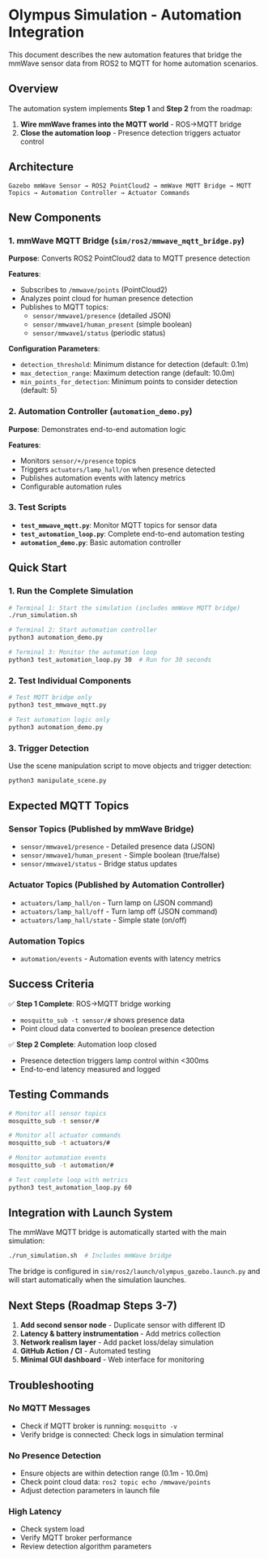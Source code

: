 # Olympus Simulation - Automation Integration

This document describes the new automation features that bridge the mmWave sensor data from ROS2 to MQTT for home automation scenarios.

## Overview

The automation system implements **Step 1** and **Step 2** from the roadmap:

1. **Wire mmWave frames into the MQTT world** - ROS→MQTT bridge
2. **Close the automation loop** - Presence detection triggers actuator control

## Architecture

```
Gazebo mmWave Sensor → ROS2 PointCloud2 → mmWave MQTT Bridge → MQTT Topics → Automation Controller → Actuator Commands
```

## New Components

### 1. mmWave MQTT Bridge (`sim/ros2/mmwave_mqtt_bridge.py`)

**Purpose**: Converts ROS2 PointCloud2 data to MQTT presence detection

**Features**:
- Subscribes to `/mmwave/points` (PointCloud2)
- Analyzes point cloud for human presence detection
- Publishes to MQTT topics:
  - `sensor/mmwave1/presence` (detailed JSON)
  - `sensor/mmwave1/human_present` (simple boolean)
  - `sensor/mmwave1/status` (periodic status)

**Configuration Parameters**:
- `detection_threshold`: Minimum distance for detection (default: 0.1m)
- `max_detection_range`: Maximum detection range (default: 10.0m)
- `min_points_for_detection`: Minimum points to consider detection (default: 5)

### 2. Automation Controller (`automation_demo.py`)

**Purpose**: Demonstrates end-to-end automation logic

**Features**:
- Monitors `sensor/+/presence` topics
- Triggers `actuators/lamp_hall/on` when presence detected
- Publishes automation events with latency metrics
- Configurable automation rules

### 3. Test Scripts

- **`test_mmwave_mqtt.py`**: Monitor MQTT topics for sensor data
- **`test_automation_loop.py`**: Complete end-to-end automation testing
- **`automation_demo.py`**: Basic automation controller

## Quick Start

### 1. Run the Complete Simulation

```bash
# Terminal 1: Start the simulation (includes mmWave MQTT bridge)
./run_simulation.sh

# Terminal 2: Start automation controller
python3 automation_demo.py

# Terminal 3: Monitor the automation loop
python3 test_automation_loop.py 30  # Run for 30 seconds
```

### 2. Test Individual Components

```bash
# Test MQTT bridge only
python3 test_mmwave_mqtt.py

# Test automation logic only
python3 automation_demo.py
```

### 3. Trigger Detection

Use the scene manipulation script to move objects and trigger detection:

```bash
python3 manipulate_scene.py
```

## Expected MQTT Topics

### Sensor Topics (Published by mmWave Bridge)
- `sensor/mmwave1/presence` - Detailed presence data (JSON)
- `sensor/mmwave1/human_present` - Simple boolean (true/false)
- `sensor/mmwave1/status` - Bridge status updates

### Actuator Topics (Published by Automation Controller)
- `actuators/lamp_hall/on` - Turn lamp on (JSON command)
- `actuators/lamp_hall/off` - Turn lamp off (JSON command)
- `actuators/lamp_hall/state` - Simple state (on/off)

### Automation Topics
- `automation/events` - Automation events with latency metrics

## Success Criteria

✅ **Step 1 Complete**: ROS→MQTT bridge working
- `mosquitto_sub -t sensor/#` shows presence data
- Point cloud data converted to boolean presence detection

✅ **Step 2 Complete**: Automation loop closed
- Presence detection triggers lamp control within <300ms
- End-to-end latency measured and logged

## Testing Commands

```bash
# Monitor all sensor topics
mosquitto_sub -t sensor/#

# Monitor all actuator commands
mosquitto_sub -t actuators/#

# Monitor automation events
mosquitto_sub -t automation/#

# Test complete loop with metrics
python3 test_automation_loop.py 60
```

## Integration with Launch System

The mmWave MQTT bridge is automatically started with the main simulation:

```bash
./run_simulation.sh  # Includes mmWave bridge
```

The bridge is configured in `sim/ros2/launch/olympus_gazebo.launch.py` and will start automatically when the simulation launches.

## Next Steps (Roadmap Steps 3-7)

1. **Add second sensor node** - Duplicate sensor with different ID
2. **Latency & battery instrumentation** - Add metrics collection
3. **Network realism layer** - Add packet loss/delay simulation
4. **GitHub Action / CI** - Automated testing
5. **Minimal GUI dashboard** - Web interface for monitoring

## Troubleshooting

### No MQTT Messages
- Check if MQTT broker is running: `mosquitto -v`
- Verify bridge is connected: Check logs in simulation terminal

### No Presence Detection
- Ensure objects are within detection range (0.1m - 10.0m)
- Check point cloud data: `ros2 topic echo /mmwave/points`
- Adjust detection parameters in launch file

### High Latency
- Check system load
- Verify MQTT broker performance
- Review detection algorithm parameters
